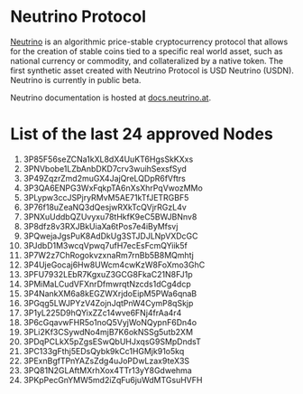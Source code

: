 # Neutrino Protocol
[Neutrino](https://beta.neutrino.at) is an algorithmic price-stable cryptocurrency protocol that allows for the creation of stable coins tied to a specific real world asset, such as national currency or commodity, and collateralized by a native token. The first synthetic asset created with Neutrino Protocol is USD Neutrino (USDN). Neutrino is currently in public beta. 

Neutrino documentation is hosted at [docs.neutrino.at](https://docs.neutrino.at).

# List of the last 24 approved Nodes
1. 3P85F56seZCNa1kXL8dX4UuKT6HgsSkKXxs
2. 3PNVbobe1LZbAnbDKD7crv3wuihSexsfSyd
3. 3P49ZqzrZmd2muGX4JajQreLQDpR6fVftrs
4. 3P3QA6ENPG3WxFqkpTA6nXsXhrPqVwozMMo
5. 3PLypw3ccJSPjryRMvM5AE71kTfJETRGBF5
6. 3P76f18uZeaNQ3dQesjwRXkTcQVjrRGzL4v
7. 3PNXuUddbQZUvyxu78tHkfK9eC5BWJBNnv8
8. 3P8dfz8v3RXJBkUiaXa6tPos7e4iByMfsvj
9. 3PQwejaJgsPuK8AdDkUg3STJDJLNpVXDcGC
10. 3PJdbD1M3wcqVpwq7ufH7ecEsFcmQYiik5f
11. 3P7W2z7ChRogokvzxnaRm7rnBb5B8MQmhtj
12. 3P4UjeGocaj6Hw8UWcm4cwKzW8FoXmo3GhC
13. 3PFU7932LEbR7KgxuZ3GCG8FkaC21N8FJ1p
14. 3PMiMaLCudVFXnrDfmwrqtNzcds1dCg4dcp
15. 3P4NankXM6a8kEGZWXrjdoEipM5PWa6qnaB
16. 3PGqg5LWJPYzV4ZojnJqtPnW4CymP8qSkjp
17. 3P1yL225D9hQYixZZc14wve6FNj4frAa4r4
18. 3P6cGqavwFHR5o1noQ5VyjWoNQypnF6Dn4o
19. 3PLi2Kf3CSywdNo4mjB7K6okNSSg5utb2XM
20. 3PDqPCLkX5pZgsESwQbUHJxqsG9SMpDndsT
21. 3PC133gFthj5EDsQybk9kCc1HGMjk91o5kq
22. 3PExnBgfTPnYAZsZdg4uJoPDwLzax9teX3S
23. 3PQ81N2GLAftMXrhXox4TTr13yY8Gdwehma
24. 3PKpPecGnYMW5md2iZqFu6juWdMTGsuHVFH